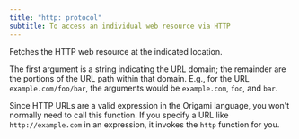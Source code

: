 ```yaml
---
title: "http: protocol"
subtitle: To access an individual web resource via HTTP
---
```


Fetches the HTTP web resource at the indicated location.

The first argument is a string indicating the URL domain; the remainder are the portions of the URL path within that domain. E.g., for the URL `example.com/foo/bar`, the arguments would be `example.com`, `foo`, and `bar`.

Since HTTP URLs are a valid expression in the Origami language, you won't normally need to call this function. If you specify a URL like `http://example.com` in an expression, it invokes the `http` function for you.
